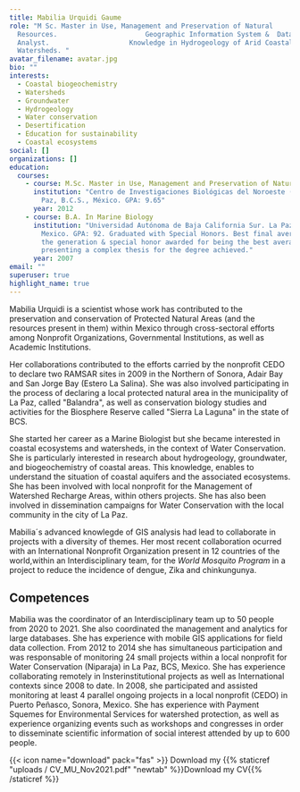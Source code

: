 ```yaml
---
title: Mabilia Urquidi Gaume
role: "M Sc. Master in Use, Management and Preservation of Natural
  Resources.                      Geographic Information System &  Data
  Analyst.                    Knowledge in Hydrogeology of Arid Coastal
  Watersheds. "
avatar_filename: avatar.jpg
bio: ""
interests:
  - Coastal biogeochemistry
  - Watersheds
  - Groundwater
  - Hydrogeology
  - Water conservation
  - Desertification
  - Education for sustainability
  - Coastal ecosystems
social: []
organizations: []
education:
  courses:
    - course: M.Sc. Master in Use, Management and Preservation of Natural Resources
      institution: "Centro de Investigaciones Biológicas del Noroeste (CIBNOR). La
        Paz, B.C.S., México. GPA: 9.65"
      year: 2012
    - course: B.A. In Marine Biology
      institution: "Universidad Autónoma de Baja California Sur. La Paz, B.C.S,
        Mexico. GPA: 92. Graduated with Special Honors. Best final average of
        the generation & special honor awarded for being the best average and
        presenting a complex thesis for the degree achieved."
      year: 2007
email: ""
superuser: true
highlight_name: true
---
```

Mabilia Urquidi is a scientist whose work has contributed to the preservation and conservation of Protected Natural Areas (and the resources present in them) within Mexico through cross-sectoral efforts among Nonprofit Organizations, Governmental Institutions, as well as Academic Institutions.  

Her collaborations contributed to the efforts carried by the nonprofit CEDO to declare two RAMSAR sites in  2009 in the Northern of Sonora,  Adair Bay and San Jorge Bay (Estero La Salina). She was also involved participating in the process of declaring a local protected natural area in the municipality of La Paz, called "Balandra", as well as conservation biology studies and activities for the Biosphere Reserve called "Sierra La Laguna" in the state of BCS.

She started her career as a Marine Biologist but she became interested in coastal ecosystems and watersheds, in the context of Water Conservation. She is particularly interested in research about hydrogeology, groundwater, and biogeochemistry of coastal areas. This knowledge, enables to understand the situation of coastal aquifers and the associated ecosystems.  She has been involved with local nonprofit  for the Management of  Watershed Recharge Areas, within others  projects. She has also been involved in dissemination campaigns for Water Conservation with the local community in the city of La Paz.

Mabilia´s advanced knowlegde of GIS analysis  had lead to collaborate in projects with a diversity of themes. Her most recent collaboration ocurred with an International Nonprofit Organization present in 12 countries of the world,within an Interdisciplinary team, for the *World Mosquito Program* in a project to reduce the incidence of dengue, Zika and chinkungunya.

## Competences

Mabilia was the coordinator of an Interdisciplinary team  up to 50 people  from 2020 to 2021. She also coordinated the management and analytics for large databases. She has experience with mobile GIS applications for field data collection. From 2012 to 2014 she has simultaneous participation and was responsable of monitoring 24 small projects within a local nonprofit for Water Conservation (Niparaja) in La Paz, BCS, Mexico. She has experience collaborating remotely in Insterinstitutional projects as well as International contexts since 2008 to date.  In 2008, she participated and assisted monitoring at least 4 parallel ongoing projects in a local nonprofit (CEDO) in Puerto Peñasco, Sonora, Mexico. She has experience with Payment Squemes for Environmental Services for watershed protection, as well as experience organizing events such as workshops and congresses in order to disseminate scientific information of social interest attended by up to 600 people.

{{< icon name="download" pack="fas" >}} Download my {{% staticref "uploads / CV_MU_Nov2021.pdf" "newtab" %}}Download my CV{{% /staticref %}}